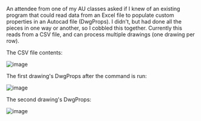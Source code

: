 An attendee from one of my AU classes asked if I knew of an existing program that could read data from an Excel file to populate custom properties in an Autocad file (DwgProps). I didn't, but had done all the pieces in one way or another, so I cobbled this together. Currently this reads from a CSV file, and can process multiple drawings (one drawing per row).

The CSV file contents:

![image](https://github.com/leadensky/CsvToDwgProps/assets/5571068/d74518e1-a123-475e-934d-7ec4b7148600)

The first drawing's DwgProps after the command is run:

![image](https://github.com/leadensky/CsvToDwgProps/assets/5571068/e78fc493-9220-461b-ad0c-4f2b4112181e)

The second drawing's DwgProps:

![image](https://github.com/leadensky/CsvToDwgProps/assets/5571068/d2a2366b-6943-47ba-9d6d-02c84fa7484c)
